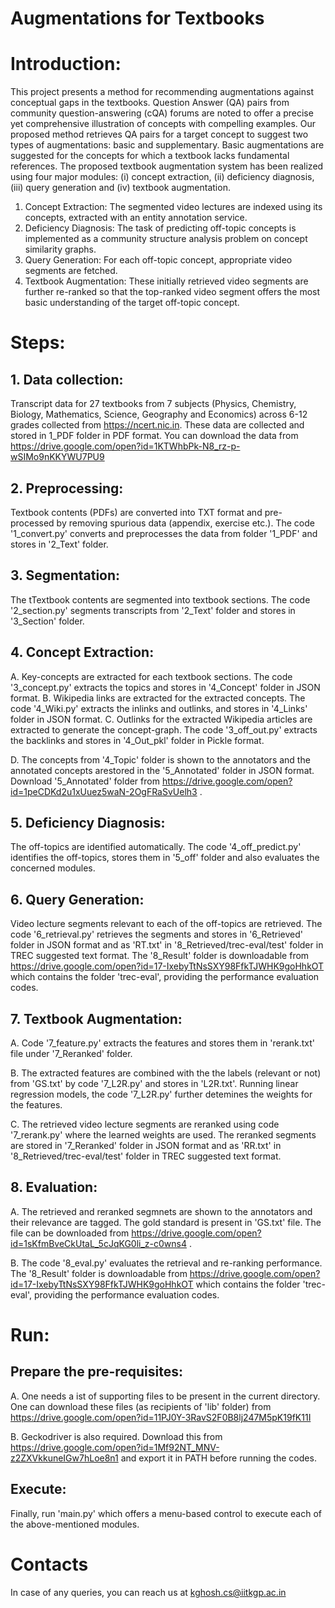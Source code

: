# Augmentations for Textbooks

# Introduction:
This project presents a method for recommending augmentations against conceptual gaps in the textbooks. Question Answer (QA) pairs from community question-answering (cQA) forums are noted to offer a precise yet comprehensive illustration of concepts with compelling examples. Our proposed method retrieves QA pairs for a target concept to suggest two types of augmentations: basic and supplementary. Basic augmentations are suggested for the concepts for which a textbook lacks fundamental references.
The proposed textbook augmentation system has been realized using four major modules: (i) concept extraction, (ii) deficiency diagnosis, (iii) query generation and (iv) textbook augmentation.
1. Concept Extraction: The segmented video lectures are indexed using its concepts, extracted with an entity annotation service.
2. Deficiency Diagnosis: The task of predicting off-topic concepts is implemented as a community structure analysis problem on concept similarity graphs.
3. Query Generation: For each off-topic concept, appropriate video segments are fetched.
4. Textbook Augmentation: These initially retrieved video segments are further re-ranked so that the top-ranked video segment offers the most basic understanding of the target off-topic concept.
# Steps:
## 1. Data collection:
Transcript data for 27 textbooks from 7 subjects (Physics, Chemistry, Biology, Mathematics, Science, Geography and Economics) across 6-12 grades collected from https://ncert.nic.in. These data are collected and stored in 1_PDF folder in PDF format. You can download the data from https://drive.google.com/open?id=1KTWhbPk-N8_rz-p-wSIMo9nKKYWU7PU9
## 2. Preprocessing:
Textbook contents (PDFs) are converted into TXT format and pre-processed by removing spurious data (appendix, exercise etc.). The code '1_convert.py' converts and preprocesses the data from folder '1_PDF' and stores in '2_Text' folder.
## 3. Segmentation:
The tTextbook contents are segmented into textbook sections. The code '2_section.py' segments transcripts from '2_Text' folder and stores in '3_Section' folder.
## 4. Concept Extraction:
A. Key-concepts are extracted for each textbook sections. The code '3_concept.py' extracts the topics and stores in '4_Concept' folder in JSON format.
B. Wikipedia links are extracted for the extracted concepts. The code '4_Wiki.py' extracts the inlinks and outlinks, and stores in '4_Links' folder in JSON format.
C. Outlinks for the extracted Wikipedia articles are extracted to generate the concept-graph. The code '3_off_out.py' extracts the backlinks and stores in '4_Out_pkl' folder in Pickle format.

D. The concepts from '4_Topic' folder is shown to the annotators and the annotated concepts arestored in the '5_Annotated' folder in JSON format. Download '5_Annotated' folder from https://drive.google.com/open?id=1peCDKd2u1xUuez5waN-2OgFRaSvUelh3 .
## 5. Deficiency Diagnosis:
The off-topics are identified automatically. The code '4_off_predict.py' identifies the off-topics, stores them in '5_off' folder and also evaluates the concerned modules.
## 6. Query Generation:
Video lecture segments relevant to each of the off-topics are retrieved. The code '6_retrieval.py' retrieves the segments and stores in '6_Retrieved' folder in JSON format and as 'RT.txt' in '8_Retrieved/trec-eval/test' folder in TREC suggested text format. The '8_Result' folder is downloadable from https://drive.google.com/open?id=17-IxebyTtNsSXY98FfkTJWHK9goHhkOT which contains the folder 'trec-eval', providing the performance evaluation codes.
## 7. Textbook Augmentation:
A. Code '7_feature.py' extracts the features and stores them in 'rerank.txt' file under '7_Reranked' folder.

B. The extracted features are combined with the the labels (relevant or not) from 'GS.txt' by code '7_L2R.py' and stores in 'L2R.txt'. Running linear regression models, the code '7_L2R.py' further detemines the weights for the features.

C. The retrieved video lecture segments are reranked using code '7_rerank.py' where the learned weights are used. The reranked segments are stored in '7_Reranked' folder in JSON format and as 'RR.txt' in '8_Retrieved/trec-eval/test' folder in TREC suggested text format.
## 8. Evaluation:
A. The retrieved and reranked segmnets are shown to the annotators and their relevance are tagged. The gold standard is present in 'GS.txt' file. The file can be downloaded from https://drive.google.com/open?id=1sKfmBveCkUtaL_5cJqKG0li_z-c0wns4 .

B. The code '8_eval.py' evaluates the retrieval and re-ranking performance. The '8_Result' folder is downloadable from https://drive.google.com/open?id=17-IxebyTtNsSXY98FfkTJWHK9goHhkOT which contains the folder 'trec-eval', providing the performance evaluation codes.

# Run:
## Prepare the pre-requisites:
A. One needs a ist of supporting files to be present in the current directory. One can download these files (as recipients of 'lib' folder) from https://drive.google.com/open?id=11PJ0Y-3RavS2F0B8lj247M5pK19fK11I

B. Geckodriver is also required. Download this from https://drive.google.com/open?id=1Mf92NT_MNV-z2ZXVkkuneIGw7hLoe8n1 and export it in PATH before running the codes.
## Execute:
Finally, run 'main.py' which offers a menu-based control to execute each of the above-mentioned modules.

# Contacts
In case of any queries, you can reach us at kghosh.cs@iitkgp.ac.in
